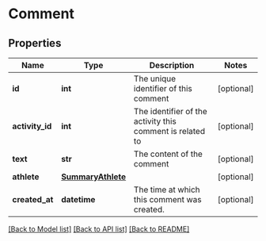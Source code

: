 # Comment

## Properties
Name | Type | Description | Notes
------------ | ------------- | ------------- | -------------
**id** | **int** | The unique identifier of this comment | [optional] 
**activity_id** | **int** | The identifier of the activity this comment is related to | [optional] 
**text** | **str** | The content of the comment | [optional] 
**athlete** | [**SummaryAthlete**](SummaryAthlete.md) |  | [optional] 
**created_at** | **datetime** | The time at which this comment was created. | [optional] 

[[Back to Model list]](../README.md#documentation-for-models) [[Back to API list]](../README.md#documentation-for-api-endpoints) [[Back to README]](../README.md)


